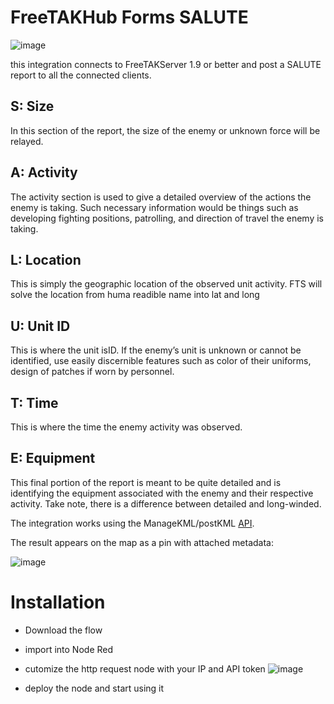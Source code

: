 # FreeTAKHub Forms SALUTE

![image](https://user-images.githubusercontent.com/60719165/139068106-becaad95-6d8c-466d-aba2-e90b5f862b7e.png)


this integration connects to FreeTAKServer 1.9 or better and post a SALUTE report to all the connected clients. 

## S: Size
In this section of the report, the size of the enemy or unknown force will be relayed. 

##  A: Activity
The activity section is used to give a detailed overview of the actions the enemy is taking. Such necessary information would be things such as developing fighting positions, patrolling, and direction of travel the enemy is taking.

## L: Location
This is simply the geographic location of the observed unit activity. FTS will solve the location from huma readible name into lat and long

## U: Unit ID
This is where the unit isID. If the enemy’s unit is unknown or cannot be identified, use easily discernible features such as color of their uniforms, design of patches if worn by personnel.

## T: Time
This is where the time the enemy activity was observed. 

##  E: Equipment
This final portion of the report is meant to be quite detailed and is identifying the equipment associated with the enemy and their respective activity. Take note, there is a difference between detailed and long-winded. 



The integration works using the ManageKML/postKML [API](https://freetakteam.github.io/FreeTAKServer-User-Docs/API/REST_APIDoc). 

The result appears on the map as a pin with attached metadata:

![image](https://user-images.githubusercontent.com/60719165/125200108-d5a35400-e23f-11eb-934e-fc04210820c4.png)

# Installation
 - Download the flow
 - import into Node Red
 - cutomize the http request node with your IP and API token
![image](https://user-images.githubusercontent.com/60719165/139072329-d3f0b0b7-ae98-4b38-bfcd-43b7f8aaa7a1.png)

 - deploy the node and start using it 

